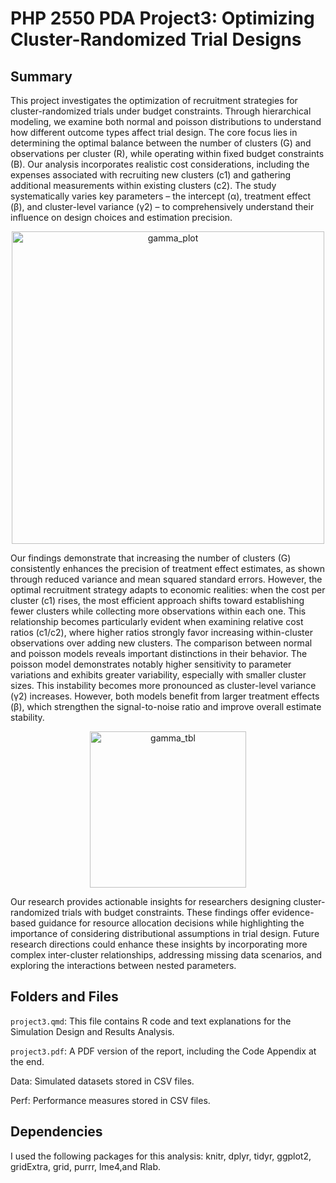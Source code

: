 # PHP 2550 PDA Project3: Optimizing Cluster-Randomized Trial Designs

## Summary
This project investigates the optimization of recruitment strategies for cluster-randomized trials under budget constraints. Through hierarchical modeling, we examine both normal and poisson distributions to understand how different outcome types affect trial design. The core focus lies in determining the optimal balance between the number of clusters (G) and observations per cluster (R), while operating within fixed budget constraints (B). Our analysis incorporates realistic cost considerations, including the expenses associated with recruiting new clusters (c1) and gathering additional measurements within existing clusters (c2). The study systematically varies key parameters – the intercept (α), treatment effect (β), and cluster-level variance (γ2) – to comprehensively understand their influence on design choices and estimation precision.

<div align="center">
  <img width="500" alt="gamma_plot" src="https://github.com/user-attachments/assets/f5c34a70-4c58-4bed-94b8-69f3465216aa" />
</div>

Our findings demonstrate that increasing the number of clusters (G) consistently enhances the precision of treatment effect estimates, as shown through reduced variance and mean squared standard errors. However, the optimal recruitment strategy adapts to economic realities: when the cost per cluster (c1) rises, the most efficient approach shifts toward establishing fewer clusters while collecting more observations within each one. This relationship becomes particularly evident when examining relative cost ratios (c1/c2), where higher ratios strongly favor increasing within-cluster observations over adding new clusters. The comparison between normal and poisson models reveals important distinctions in their behavior. The poisson model demonstrates notably higher sensitivity to parameter variations and exhibits greater variability, especially with smaller cluster sizes. This instability becomes more pronounced as cluster-level variance (γ2) increases. However, both models benefit from larger treatment effects (β), which strengthen the signal-to-noise ratio and improve overall estimate stability.

<div align="center">
  <img width="250" alt="gamma_tbl" src="https://github.com/user-attachments/assets/99eb7b3b-7d0e-4afa-889a-56f73e845089" />
</div>

Our research provides actionable insights for researchers designing cluster-randomized trials with budget constraints. These findings offer evidence-based guidance for resource allocation decisions while highlighting the importance of considering distributional assumptions in trial design. Future research directions could enhance these insights by incorporating more complex inter-cluster relationships, addressing missing data scenarios, and exploring the interactions between nested parameters.

## Folders and Files
`project3.qmd`: This file contains R code and text explanations for the Simulation Design and Results Analysis.

`project3.pdf`: A PDF version of the report, including the Code Appendix at the end.

Data: Simulated datasets stored in CSV files.

Perf: Performance measures stored in CSV files.

## Dependencies
I used the following packages for this analysis: knitr, dplyr, tidyr, ggplot2, gridExtra, grid, purrr, lme4,and  Rlab.
